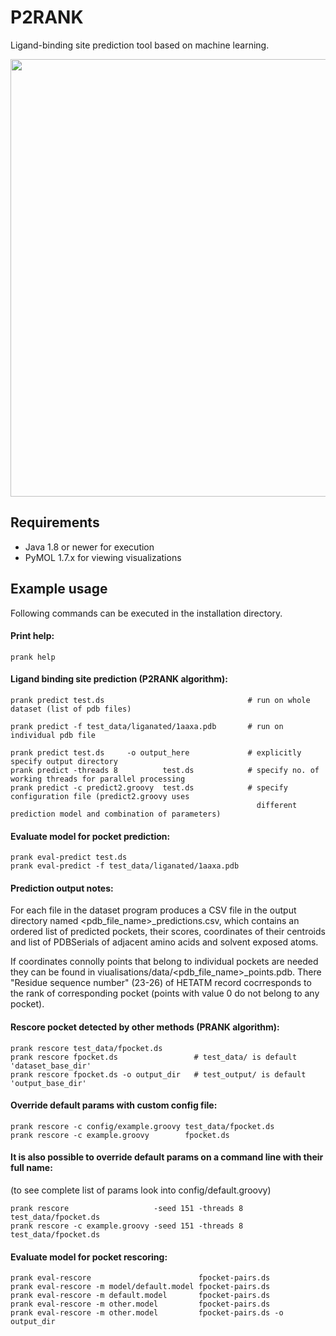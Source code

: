 
# P2RANK 

Ligand-binding site prediction tool based on machine learning.

<img src="http://siret.ms.mff.cuni.cz/krivak/p2rank/figures/points2_small.png" width="700">

## Requirements

* Java 1.8 or newer for execution
* PyMOL 1.7.x for viewing visualizations


## Example usage

Following commands can be executed in the installation directory.

#### Print help:

~~~
prank help
~~~

#### Ligand binding site prediction (P2RANK algorithm):

~~~
prank predict test.ds                                # run on whole dataset (list of pdb files)

prank predict -f test_data/liganated/1aaxa.pdb       # run on individual pdb file

prank predict test.ds     -o output_here             # explicitly specify output directory
prank predict -threads 8          test.ds            # specify no. of working threads for parallel processing
prank predict -c predict2.groovy  test.ds            # specify configuration file (predict2.groovy uses 
                                                       different prediction model and combination of parameters)
~~~

#### Evaluate model for pocket prediction:

~~~
prank eval-predict test.ds
prank eval-predict -f test_data/liganated/1aaxa.pdb
~~~

#### Prediction output notes:

   For each file in the dataset program produces a CSV file in the output directory named 
   <pdb_file_name>_predictions.csv, which contains an ordered list of predicted pockets, their scores, coordinates 
   of their centroids and list of PDBSerials of adjacent amino acids and solvent exposed atoms.

   If coordinates connolly points that belong to individual pockets are needed they can be found
   in viualisations/data/<pdb_file_name>_points.pdb. There "Residue sequence number" (23-26) of HETATM record 
   cocrresponds to the rank of corresponding pocket (points with value 0 do not belong to any pocket).

#### Rescore pocket detected by other methods (PRANK algorithm):

~~~
prank rescore test_data/fpocket.ds
prank rescore fpocket.ds                 # test_data/ is default 'dataset_base_dir'
prank rescore fpocket.ds -o output_dir   # test_output/ is default 'output_base_dir'
~~~

#### Override default params with custom config file:

~~~
prank rescore -c config/example.groovy test_data/fpocket.ds
prank rescore -c example.groovy        fpocket.ds
~~~


#### It is also possible to override default params on a command line with their full name:
 (to see complete list of params look into config/default.groovy)

~~~
prank rescore                   -seed 151 -threads 8  test_data/fpocket.ds
prank rescore -c example.groovy -seed 151 -threads 8  test_data/fpocket.ds
~~~

#### Evaluate model for pocket rescoring:

~~~
prank eval-rescore                        fpocket-pairs.ds
prank eval-rescore -m model/default.model fpocket-pairs.ds
prank eval-rescore -m default.model       fpocket-pairs.ds
prank eval-rescore -m other.model         fpocket-pairs.ds
prank eval-rescore -m other.model         fpocket-pairs.ds -o output_dir
~~~
